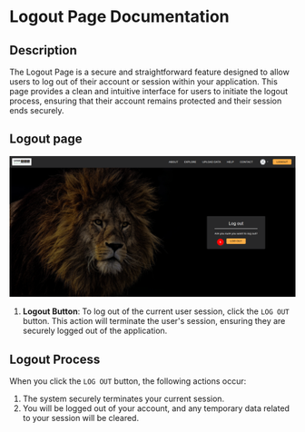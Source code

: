 # Logout Page Documentation

## Description

The Logout Page is a secure and straightforward feature designed to allow users to log out of their account or session within your application. This page provides a clean and intuitive interface for users to initiate the logout process, ensuring that their account remains protected and their session ends securely.

## Logout page

![Logout Form](./img/logout-1.png)


1. **Logout Button**: To log out of the current user session, click the `LOG OUT` button. This action will terminate the user's session, ensuring they are securely logged out of the application.

## Logout Process

When you click the `LOG OUT` button, the following actions occur:

1. The system securely terminates your current session.
2. You will be logged out of your account, and any temporary data related to your session will be cleared.
